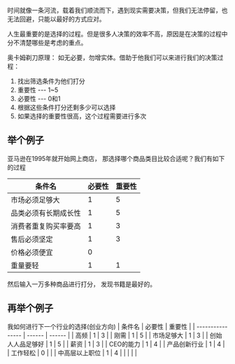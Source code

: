 时间就像一条河流，载着我们顺流而下，遇到现实需要决策，但我们无法停留，也无法回避，只能以最好的方式应对。

人生最重要的是选择的过程。但是很多人决策的效率不高，原因是在决策的过程中分不清楚哪些是考虑的重点。

奥卡姆剃刀原理： 如无必要，勿增实体。借助于他我们可以来进行我们的决策过程：

1. 找出筛选条件为他们打分
2. 重要性 --- 1~5
3. 必要性 --- 0和1
4. 根据这些条件打分还剩多少可以选择
5. 如果选择的重要性很高，这个过程需要进行多次

## 举个例子
亚马逊在1995年就开始网上商店， 那选择哪个商品类目比较合适呢？我们有如下的过程

|        条件名        | 必要性 | 重要性 |
| -------------------- | ------ | ------ |
| 市场必须足够大       | 1      | 5      |
| 品类必须有长期成长性 | 1      | 5      |
| 消费者重复购买率要高 | 1      | 3      |
| 售后必须坚定         | 1      | 3      |
| 价格必须便宜         | 0      |        |
| 重量要轻             | 1      | 1      |

然后输入一万多种商品进行打分， 发现书籍是最好的。

## 再举个例子
我如何进行下一个行业的选择(创业方向)
|      条件名      | 必要性 | 重要性 |
| ---------------- | ------ | ------ |
| 高频             | 1      | 3      |
| 刚需             | 1      | 5      |
| 市场足够大       | 1      | 3      |
| 创始人人品足够好 | 1      | 5      |
| 薪资             | 1      | 3      |
| CEO的能力        | 1      | 4      |
| 产品创新行业     | 1      | 4      |
| 工作轻松         | 0      |        |
| 中高层以上职位   | 1      | 4      |
|                  |        |        |
